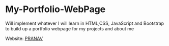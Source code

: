 # My-Portfolio-WebPage
Will implement whatever I will learn in HTML,CSS, JavaScript and Bootstrap to build up a portfolio webpage for my projects and about me


Website: [PRANAV]( https://mystery01092000.github.io/My-Portfolio-WebPage/index.html)
